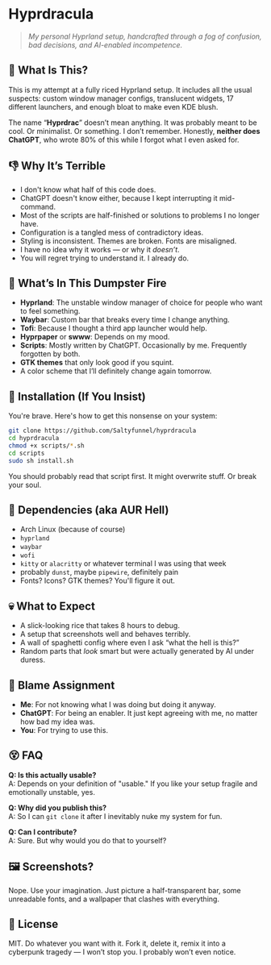 # Hyprdracula

> *My personal Hyprland setup, handcrafted through a fog of confusion, bad decisions, and AI-enabled incompetence.*

## 🧨 What Is This?

This is my attempt at a fully riced Hyprland setup. It includes all the usual suspects: custom window manager configs, translucent widgets, 17 different launchers, and enough bloat to make even KDE blush.

The name “**Hyprdrac**” doesn’t mean anything. It was probably meant to be cool. Or minimalist. Or something. I don’t remember. Honestly, **neither does ChatGPT**, who wrote 80% of this while I forgot what I even asked for.

## 👎 Why It’s Terrible

- I don't know what half of this code does.
- ChatGPT doesn't know either, because I kept interrupting it mid-command.
- Most of the scripts are half-finished or solutions to problems I no longer have.
- Configuration is a tangled mess of contradictory ideas.
- Styling is inconsistent. Themes are broken. Fonts are misaligned.
- I have no idea why it works — or why it *doesn’t*.
- You will regret trying to understand it. I already do.

## 💾 What’s In This Dumpster Fire

- **Hyprland**: The unstable window manager of choice for people who want to feel something.
- **Waybar**: Custom bar that breaks every time I change anything.
- **Tofi**: Because I thought a third app launcher would help.
- **Hyprpaper** or **swww**: Depends on my mood.
- **Scripts**: Mostly written by ChatGPT. Occasionally by me. Frequently forgotten by both.
- **GTK themes** that only look good if you squint.
- A color scheme that I’ll definitely change again tomorrow.

## 🧠 Installation (If You Insist)

You're brave. Here's how to get this nonsense on your system:

```bash
git clone https://github.com/Saltyfunnel/hyprdracula
cd hyprdracula
chmod +x scripts/*.sh
cd scripts
sudo sh install.sh
```

You should probably read that script first. It might overwrite stuff. Or break your soul.

## 🧩 Dependencies (aka AUR Hell)

- Arch Linux (because of course)
- `hyprland`
- `waybar`
- `wofi`
- `kitty` or `alacritty` or whatever terminal I was using that week
- probably `dunst`, maybe `pipewire`, definitely pain
- Fonts? Icons? GTK themes? You'll figure it out.

## 💀 What to Expect

- A slick-looking rice that takes 8 hours to debug.
- A setup that screenshots well and behaves terribly.
- A wall of spaghetti config where even I ask “what the hell is this?”
- Random parts that *look* smart but were actually generated by AI under duress.

## 🤝 Blame Assignment

- **Me**: For not knowing what I was doing but doing it anyway.
- **ChatGPT**: For being an enabler. It just kept agreeing with me, no matter how bad my idea was.
- **You**: For trying to use this.

## 😵 FAQ

**Q: Is this actually usable?**  
A: Depends on your definition of "usable." If you like your setup fragile and emotionally unstable, yes.

**Q: Why did you publish this?**  
A: So I can `git clone` it after I inevitably nuke my system for fun.

**Q: Can I contribute?**  
A: Sure. But why would you do that to yourself?

## 🖼️ Screenshots?

Nope. Use your imagination. Just picture a half-transparent bar, some unreadable fonts, and a wallpaper that clashes with everything.

## 🧯 License

MIT. Do whatever you want with it. Fork it, delete it, remix it into a cyberpunk tragedy — I won’t stop you. I probably won’t even notice.
